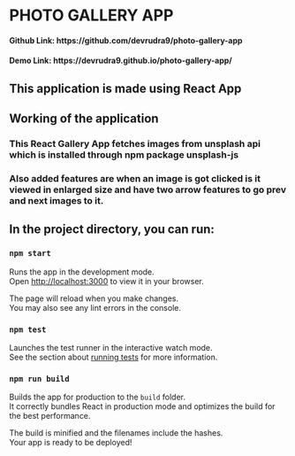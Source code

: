 # PHOTO GALLERY APP

<h4> Github Link: <a>https://github.com/devrudra9/photo-gallery-app</a> </h4>
<h4> Demo Link: <a>https://devrudra9.github.io/photo-gallery-app/</a> </h4>

<h2> This application is made using React App </h2>

<h2> Working of the application </h2>

### This React Gallery App fetches images from unsplash api which is installed through npm package unsplash-js
### Also added features are when an image is got clicked is it viewed in enlarged size and have two arrow features to go prev and next images to it.

## In the project directory, you can run: 

### `npm start`

Runs the app in the development mode.\
Open [http://localhost:3000](http://localhost:3000) to view it in your browser.

The page will reload when you make changes.\
You may also see any lint errors in the console.

### `npm test`

Launches the test runner in the interactive watch mode.\
See the section about [running tests](https://facebook.github.io/create-react-app/docs/running-tests) for more information.

### `npm run build`

Builds the app for production to the `build` folder.\
It correctly bundles React in production mode and optimizes the build for the best performance.

The build is minified and the filenames include the hashes.\
Your app is ready to be deployed!




